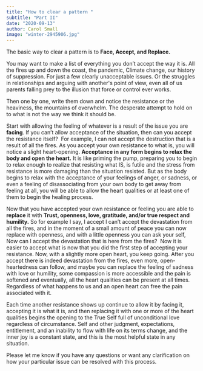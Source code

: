 ```yaml
---
title: "How to clear a pattern "
subtitle: "Part II"
date: "2020-09-13"
author: Carol Small
image: "winter-2945906.jpg"
---
```


The basic way to clear a pattern is to **Face, Accept, and Replace.**

You may want to make a list of everything you don’t accept the way it is. All
the fires up and down the coast, the pandemic, Climate change, our history of
suppression. For just a few clearly unacceptable issues. Or the struggles in
relationships and arguing with another's point of view, even all of us parents
falling prey to the illusion that force or control ever works.

Then one by one, write them down and notice the resistance or the heaviness, the
mountains of overwhelm. The desperate attempt to hold on to what is not the way
we think it should be.

Start with allowing the feeling of whatever is a result of the issue you are
**facing**. If you can’t allow acceptance of the situation, then can you accept
the resistance itself?  For example, I can not accept the destruction that is a
result of all the fires. As you accept your own resistance to what is, you will
notice a slight heart-opening. **Acceptance in any form begins to relax the body
and open the heart.** It is like priming the pump, preparing you to begin to
relax enough to realize that resisting what IS, is futile and the stress from
resistance is more damaging than the situation resisted. But as the body begins
to relax with the acceptance of your feelings of anger, or sadness, or even a
feeling of disassociating from your own body to get away from feeling at all,
you will be able to allow the heart qualities or at least one of them to begin
the healing process.

Now that you have accepted your own resistance or feeling you are able to
**replace** it with **Trust, openness, love, gratitude, and/or true respect and
humility.** So for example I say, I accept I can’t accept the devastation from
all the fires, and in the moment of a small amount of peace you can now replace
with openness, and with a little openness you can ask your self, Now can I
accept the devastation that is here from the fires?  Now it is easier to accept
what is now that you did the first step of accepting your resistance. Now, with
a slightly more open heart, you keep going. After you accept there is indeed
devastation from the fires, even more, open-heartedness can follow, and maybe
you can replace the feeling of sadness with love or humility, some compassion is
more accessible and the pain is softened and eventually, all the heart qualities
can be present at all times. Regardless of what happens to us and an open heart
can free the pain associated with it.

Each time another resistance shows up continue to allow it by facing it,
accepting it is what it is, and then replacing it with one or more of the heart
qualities begins the opening to the True Self full of unconditional love
regardless of circumstance. Self and other judgment, expectations, entitlement,
and an inability to flow with life on its terms change, and the inner joy is a
constant state, and this is the most helpful state in any situation.

Please let me know if you have any questions or want any clarification on how
your particular issue can be resolved with this process.
